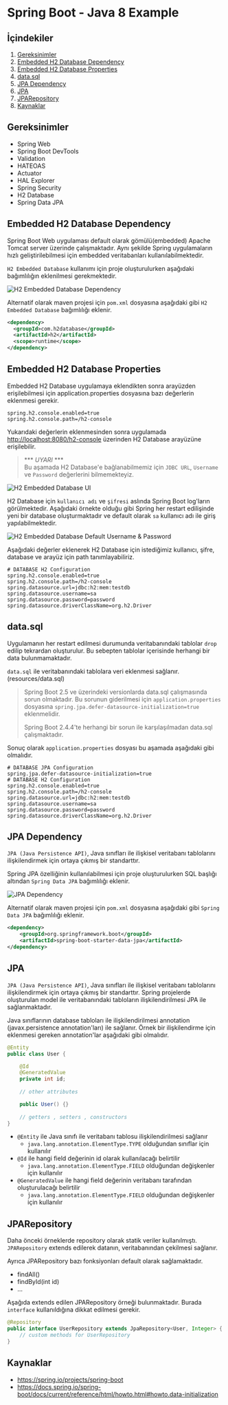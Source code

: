 # Spring Boot - Java 8 Example

## İçindekiler

1. [Gereksinimler](#gereksinimler)
2. [Embedded H2 Database Dependency](#embedded-h2-database-dependency)
3. [Embedded H2 Database Properties](#embedded-h2-database-properties)
4. [data.sql](#datasql)
5. [JPA Dependency](#jpa-dependency)
6. [JPA](#jpa)
7. [JPARepository](#jparepository)
8. [Kaynaklar](#kaynaklar)

## Gereksinimler

* Spring Web
* Spring Boot DevTools
* Validation
* HATEOAS
* Actuator
* HAL Explorer
* Spring Security
* H2 Database
* Spring Data JPA


## Embedded H2 Database Dependency    
Spring Boot Web uygulaması default olarak gömülü(embedded) Apache Tomcat server üzerinde çalışmaktadır. Aynı şekilde Spring uygulamaların hızlı geliştirilebilmesi için embedded veritabanları kullanılabilmektedir.

`H2 Embedded Database` kullanımı için proje oluşturulurken aşağıdaki bağımlılığın eklenilmesi gerekmektedir. 

![H2 Embedded Database Dependency](./images/h2-dependency.png)

Alternatif olarak maven projesi için `pom.xml` dosyasına aşağıdaki gibi `H2 Embedded Database` bağımlılığı eklenir.

```xml
<dependency>
  <groupId>com.h2database</groupId>
  <artifactId>h2</artifactId>
  <scope>runtime</scope>
</dependency>
```


## Embedded H2 Database Properties
Embedded H2 Database uygulamaya eklendikten sonra arayüzden erişilebilmesi için application.properties dosyasına bazı değerlerin eklenmesi gerekir.

```properties
spring.h2.console.enabled=true
spring.h2.console.path=/h2-console
```

Yukarıdaki değerlerin eklenmesinden sonra uygulamada [http://localhost:8080/h2-console](http://localhost:8080/h2-console) üzerinden H2 Database arayüzüne erişilebilir.

> *** _UYARI_ ***  
> Bu aşamada H2 Database'e bağlanabilmemiz için `JDBC URL`, `Username` ve `Password` değerlerini bilmemekteyiz. 


![H2 Embedded Database UI](./images/h2-database.png)

H2 Database için `kullanıcı adı` ve `şifresi` aslında Spring Boot log'ların görülmektedir. Aşağıdaki örnekte olduğu gibi Spring her restart edilişinde yeni bir database oluşturmaktadır ve default olarak `sa` kullanıcı adı ile giriş yapılabilmektedir.

![H2 Embedded Database Default Username & Password](./images/h2-database-default-username-password.png)


Aşağıdaki değerler eklenerek H2 Database için istediğimiz kullanıcı, şifre, database ve arayüz için path tanımlayabiliriz.
```properties
# DATABASE H2 Configuration
spring.h2.console.enabled=true
spring.h2.console.path=/h2-console
spring.datasource.url=jdbc:h2:mem:testdb
spring.datasource.username=sa
spring.datasource.password=password
spring.datasource.driverClassName=org.h2.Driver
```

## data.sql
Uygulamanın her restart edilmesi durumunda veritabanındaki tablolar `drop` edilip tekrardan oluşturulur. Bu sebepten tablolar içerisinde herhangi bir data bulunmamaktadır.

`data.sql` ile veritabanındaki tablolara veri eklenmesi sağlanır. (resources/data.sql) 

> Spring Boot 2.5 ve üzerindeki versionlarda data.sql çalışmasında sorun olmaktadır. Bu sorunun giderilmesi için `application.properties` dosyasına `spring.jpa.defer-datasource-initialization=true` eklenmelidir.
> 
> Spring Boot 2.4.4'te herhangi bir sorun ile karşılaşılmadan data.sql çalışmaktadır.

Sonuç olarak `application.properties` dosyası bu aşamada aşağıdaki gibi olmalıdır.

```properties
# DATABASE JPA Configuration
spring.jpa.defer-datasource-initialization=true
# DATABASE H2 Configuration
spring.h2.console.enabled=true
spring.h2.console.path=/h2-console
spring.datasource.url=jdbc:h2:mem:testdb
spring.datasource.username=sa
spring.datasource.password=password
spring.datasource.driverClassName=org.h2.Driver
```

## JPA Dependency
`JPA (Java Persistence API)`, Java sınıfları ile ilişkisel veritabanı tablolarını ilişkilendirmek için ortaya çıkmış bir standarttır.

Spring JPA özelliğinin kullanılabilmesi için proje oluşturulurken SQL başlığı altından `Spring Data JPA` bağımlılığı eklenir.

![JPA Dependency](./images/jpa-dependency.png)

Alternatif olarak maven projesi için `pom.xml` dosyasına aşağıdaki gibi `Spring Data JPA` bağımlılığı eklenir.

```xml
<dependency>
    <groupId>org.springframework.boot</groupId>
    <artifactId>spring-boot-starter-data-jpa</artifactId>
</dependency>
```


## JPA
`JPA (Java Persistence API)`, Java sınıfları ile ilişkisel veritabanı tablolarını ilişkilendirmek için ortaya çıkmış bir standarttır. Spring projelerde oluşturulan model ile veritabanındaki tabloların ilişkilendirilmesi JPA ile sağlanmaktadır.

Java sınıflarının database tabloları ile ilişkilendirilmesi annotation (javax.persistence annotation'ları) ile sağlanır. Örnek bir ilişkilendirme için eklenmesi gereken annotation'lar aşağıdaki gibi olmalıdır.

```java
@Entity
public class User {

    @Id
    @GeneratedValue
    private int id;
    
    // other attributes

    public User() {}
    
    // getters , setters , constructors
}
```

- `@Entity` ile Java sınıfı ile veritabanı tablosu ilişkilendirilmesi sağlanır
  - `java.lang.annotation.ElementType.TYPE` olduğundan sınıflar için kullanılır
- `@Id` ile hangi field değerinin id olarak kullanılacağı belirtilir
  - `java.lang.annotation.ElementType.FIELD` olduğundan değişkenler için kullanılır
- `@GeneratedValue` ile hangi field değerinin veritabanı tarafından oluşturulacağı belirtilir
  - `java.lang.annotation.ElementType.FIELD` olduğundan değişkenler için kullanılır


## JPARepository
Daha önceki örneklerde repository olarak statik veriler kullanılmıştı. `JPARepository` extends edilerek datanın, veritabanından çekilmesi sağlanır.

Ayrıca JPARepository bazı fonksiyonları default olarak sağlamaktadır. 
- findAll()
- findById(int id)
- ...

Aşağıda extends edilen JPARepository örneği bulunmaktadır. Burada `interface` kullanıldığına dikkat edilmesi gerekir. 

```java
@Repository
public interface UserRepository extends JpaRepository<User, Integer> {
    // custom methods for UserRepository
}
```


## Kaynaklar

- https://spring.io/projects/spring-boot
- https://docs.spring.io/spring-boot/docs/current/reference/html/howto.html#howto.data-initialization
